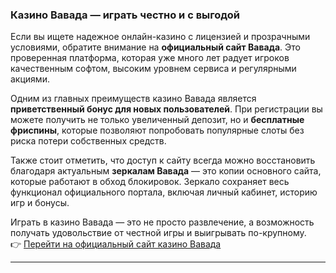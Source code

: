 ### Казино Вавада — играть честно и с выгодой

Если вы ищете надежное онлайн-казино с лицензией и прозрачными условиями, обратите внимание на **официальный сайт Вавада**. Это проверенная платформа, которая уже много лет радует игроков качественным софтом, высоким уровнем сервиса и регулярными акциями.

Одним из главных преимуществ казино Вавада является **приветственный бонус для новых пользователей**. При регистрации вы можете получить не только увеличенный депозит, но и **бесплатные фриспины**, которые позволяют попробовать популярные слоты без риска потери собственных средств.

Также стоит отметить, что доступ к сайту всегда можно восстановить благодаря актуальным **зеркалам Вавада** — это копии основного сайта, которые работают в обход блокировок. Зеркало сохраняет весь функционал официального портала, включая личный кабинет, историю игр и бонусы.

Играть в казино Вавада — это не просто развлечение, а возможность получать удовольствие от честной игры и выигрывать по-крупному.  
👉 [Перейти на официальный сайт казино Вавада](https://partredivada.com/?promo=1e8d4c1d-28c6-485d-a245-57dce602889b&target=register)

--- 
